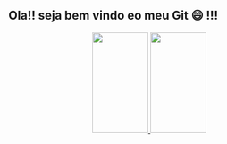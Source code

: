 ## Ola!! seja bem vindo eo meu Git 😄 !!!

<div align="center">  
  <a href="https://github.com/JuanLacorteDev">
  <img height="180em" width="100em" src="https://github-readme-stats.vercel.app/api?username=JuanLacorteDev&show_icons=true&theme=dracula&include_all_commits=true&count_private=true"/>
  <img height="180em" width="100em" src="https://github-readme-stats.vercel.app/api/top-langs/?username=JuanLacorteDev&layout=compact&langs_count=7&theme=dracula"/>
</div>
